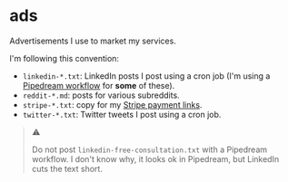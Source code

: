 # ads

Advertisements I use to market my services.

I'm following this convention:

- `linkedin-*.txt`: LinkedIn posts I post using a cron job (I'm using a [Pipedream workflow](https://pipedream.com/workflows) for **some** of these).
- `reddit-*.md`: posts for various subreddits.
- `stripe-*.txt`: copy for my [Stripe payment links](https://stripe.com/en-gb/payments/payment-links).
- `twitter-*.txt`: Twitter tweets I post using a cron job.

> :warning:
>
> Do not post `linkedin-free-consultation.txt` with a Pipedream workflow. I don't know why, it looks ok in Pipedream, but LinkedIn cuts the text short.
